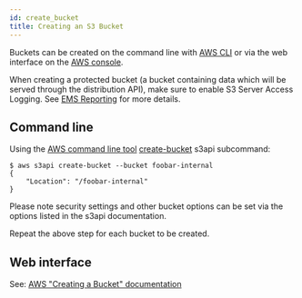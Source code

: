```yaml
---
id: create_bucket
title: Creating an S3 Bucket
---
```


Buckets can be created on the command line with [AWS CLI][cli] or via the web interface on the [AWS console][web].

When creating a protected bucket (a bucket containing data which will be
served through the distribution API), make sure to enable S3 Server Access
Logging. See [EMS Reporting](ems_reporting.md) for more details.


## Command line

Using the [AWS command line tool][cli] [create-bucket](https://docs.aws.amazon.com/cli/latest/reference/s3api/create-bucket.html) s3api subcommand:

```
$ aws s3api create-bucket --bucket foobar-internal
{
    "Location": "/foobar-internal"
}
```

Please note security settings and other bucket options can be set via the options listed in the s3api documentation.

Repeat the above step for each bucket to be created.


## Web interface

See: [AWS "Creating a Bucket" documentation][web]



[cli]: https://aws.amazon.com/cli/ "Amazon command line interface"
[web]: http://docs.aws.amazon.com/AmazonS3/latest/gsg/CreatingABucket.html "Amazon web console interface"
